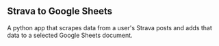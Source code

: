 ## Strava to Google Sheets
A python app that scrapes data from a user's Strava posts and adds that data to a selected Google Sheets document. 
